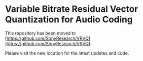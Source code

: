 # Variable Bitrate Residual Vector Quantization for Audio Coding

This repository has been moved to [https://github.com/SonyResearch/VRVQ](https://github.com/SonyResearch/VRVQ). 

Please visit the new location for the latest updates and code.

